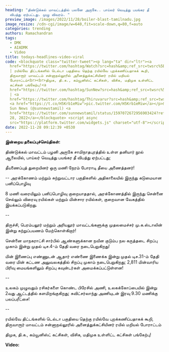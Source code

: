 ```yaml
---
heading: "திண்டுக்கல் மாவட்டத்தில் பலனே அருகே.. பாய்லர் வெடித்து பயங்கர தீ
  விபத்து ஏற்பட்டது. முழு விவரம். "
preview_image: /images/2022/11/28/boiler-blast-tamilnadu.jpg
image_resize: /cdn-cgi/image/w=640,fit=scale-down,q=80,f=auto
categories: trending
authors: Ramachandran
tags:
  - DMK
  - AIADMK
  - Video
title: todays-headlines-video-viral
code: <blockquote class="twitter-tweet"><p lang="ta" dir="ltr"><a
  href="https://twitter.com/hashtag/Watch?src=hash&amp;ref_src=twsrc%5Etfw">#Watch</a>
  | ரயில்வே திட்டங்களில் டெல்டா பகுதியை தெற்கு ரயில்வே புறக்கணிப்பதாகக் கூறி,
  திருவாரூர் மாவட்டம் சன்னாநல்லூரில் அனைத்துக்கட்சியினர் ரயில் மறியல்
  போராட்டம்<br><br>திமுக, தி.க., கம்யூனிஸ்ட் கட்சிகள், விசிக, மதிமுக உள்ளிட்ட
  கட்சிகள் பங்கேற்பு!<a
  href="https://twitter.com/hashtag/SunNew?src=hash&amp;ref_src=twsrc%5Etfw">#SunNew</a>
  | <a
  href="https://twitter.com/hashtag/Thiruvarur?src=hash&amp;ref_src=twsrc%5Etfw">#Thiruvarur</a>
  <a href="https://t.co/H5Krb1eMiw">pic.twitter.com/H5Krb1eMiw</a></p>&mdash;
  Sun News (@sunnewstamil) <a
  href="https://twitter.com/sunnewstamil/status/1597072672956903424?ref_src=twsrc%5Etfw">November
  28, 2022</a></blockquote> <script async
  src="https://platform.twitter.com/widgets.js" charset="utf-8"></script>
date: 2022-11-28 09:12:39 +0530
---
```

**இன்றைய தலைப்புச்செய்திகள்:**

திண்டுக்கல் மாவட்டம் பழனி அருகே சாமிநாதபுரத்தில் உள்ள தனியார் நூல் ஆலையில், பாய்லர் வெடித்து பயங்கர தீ விபத்து ஏற்பட்டது; 

தீயணைப்புத் துறையினர் ஒரு மணி நேரம் போராடி தீயை அணைத்தனர்!

\--
அரக்கோணம் மற்றும் சுற்றுவட்டார பகுதிகளில் அதிகாலையில் இருந்து கடுமையான பனிப்பொழிவு 

8 மணி வரையிலும் பனிப்பொழிவு குறையாததால், அரக்கோணத்தில் இருந்து சென்னை செல்லும் விரைவு ரயில்கள் மற்றும் மின்சார ரயில்கள், குறைவான வேகத்தில் இயக்கப்படுகிறது.

\--

திருச்சி, பெரம்பலூர் மற்றும் அரியலூர் மாவட்டங்களுக்கு முதலமைச்சர் மு.க.ஸ்டாலின் இன்று சுற்றுப்பயணம் மேற்கொள்கிறார்!

சென்னை மாநகராட்சி சார்பில் ஆண்களுக்கான நவீன குடும்ப நல கருத்தடை சிறப்பு முகாம் இன்று முதல் டிச.4-ம் தேதி வரை நடைபெறுகிறது!

மின் இணைப்பு எண்ணுடன் ஆதார் எண்ணை இணைக்க இன்று முதல் டிச.31-ம் தேதி வரை மின் கட்டண அலுவலகத்தில் சிறப்பு முகாம் நடைபெறுகிறது; 2,811 மின்வாரிய பிரிவு மையங்களிலும் சிறப்பு கவுன்டர்கள் அமைக்கப்பட்டுள்ளன!

\-﻿-

உலகம் முழுவதும் ரசிகர்களை கொண்ட பிரேசில் அணி, உலகக்கோப்பையில் இன்று 2வது ஆட்டத்தில் களமிறங்குகிறது; சுவிட்சர்லாந்து அணியுடன் இரவு 9.30 மணிக்கு பலப்பரீட்சை! 

\--

 ரயில்வே திட்டங்களில் டெல்டா பகுதியை தெற்கு ரயில்வே புறக்கணிப்பதாகக் கூறி, திருவாரூர் மாவட்டம் சன்னாநல்லூரில் அனைத்துக்கட்சியினர் ரயில் மறியல் போராட்டம்

திமுக, தி.க., கம்யூனிஸ்ட் கட்சிகள், விசிக, மதிமுக உள்ளிட்ட கட்சிகள் பங்கேற்பு!

**V﻿ideo:**